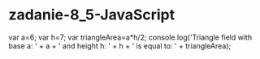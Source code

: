 # zadanie-8_5-JavaScript

var a=6;
var h=7;
var triangleArea=a*h/2;
console.log('Triangle field with base a: ' + a + ' and height h: ' + h + ' is equal to: ' + triangleArea); 
